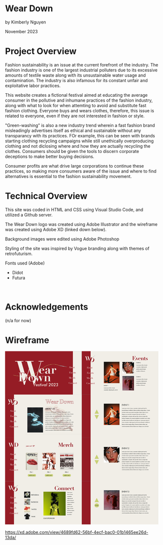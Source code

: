 # Wear Down
by Kimberly Nguyen

November 2023

# Project Overview
Fashion sustainability is an issue at the current forefront of the industry. The fashion industry is one of the largest industrial polluters due to its excessive amounts of textile waste along with its unsustainable water usage and contamination. The industry is also infamous for its constant unfair and exploitative labor practices. 

This website creates a fictional festival aimed at educating the average consumer in the pollutive and inhumane practices of the fashion industry, along with what to look for when attemting to avoid and substitute fast fashion clothing. Everyone buys and wears clothes, therefore, this issue is related to everyone, even if they are not interested in fashion or style. 

"Green-washing" is also a new industry trend wherein a fast fashion brand misleadingly advertises itself as ethical and sustainable without any transparancy with its practices. FOr example, this can be seen with brands starting clothing recycling campaigns while still unethically overproducing clothing and not diclosing where and how they are actually recycling the clothes. Consumers should be given the tools to discern corporate deceptions to make better buying decisions.

Consumer profits are what drive large corporations to continue these practices, so making more consumers aware of the issue and where to find alternatives is essential to the fashion sustainability movement.

# Technical Overview
This site was coded in HTML and CSS using Visual Studio Code, and utilized a Github server.

The Wear Down logo was created using Adobe Illustrator and the wireframe was created using Adobe XD (linked down below).

Background images were edited using Adobe Photoshop

Styling of the site was inspired by Vogue branding along with themes of retrofuturism.

Fonts used (Adobe)
* Didot
* Futura

<br>

# Acknowledgements
(n/a for now)

# Wireframe
<img src="img/wireframe.png">

https://xd.adobe.com/view/4689fd62-56bf-4ecf-bac0-01b1465ee26d-13da/ 